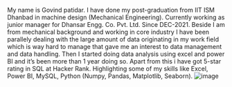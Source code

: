 My name is Govind patidar. I have done my post-graduation from IIT ISM Dhanbad in machine design (Mechanical Engineering). Currently working as junior manager for Dhansar Engg. Co. Pvt. Ltd. Since DEC-2021.
Beside I am from mechanical background and working in core industry I have been parallely dealing with the large amount of data originating in my work field which is way hard to manage that gave me an interest to data management and data handling. Then I started doing data analysis using excel and power BI and it’s been more than 1 year doing so. Apart from this i have got 5-star rating in SQL at Hacker Rank.
Highlighting some of my skills like Excel, Power BI, MySQL, Python (Numpy, Pandas, Matplotlib, Seaborn).
![image](https://github.com/Govind-Patidar-IIT-Dhanbad/Resume/assets/111220646/e2b97345-1e5e-4ae1-b2a5-ba82ad4efcb4)

